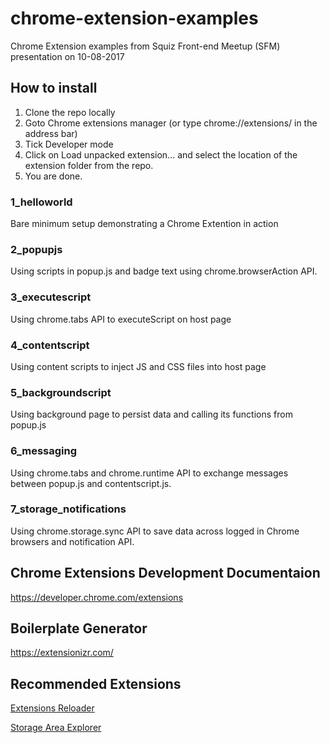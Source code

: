 # chrome-extension-examples
Chrome Extension examples from Squiz Front-end Meetup (SFM) presentation on 10-08-2017

## How to install
1. Clone the repo locally
2. Goto Chrome extensions manager (or type chrome://extensions/ in the address bar)
3. Tick Developer mode
4. Click on Load unpacked extension... and select the location of the extension folder from the repo.
5. You are done. 

### 1_helloworld
Bare minimum setup demonstrating a Chrome Extention in action

### 2_popupjs
Using scripts in popup.js and badge text using chrome.browserAction API.


### 3_executescript
Using chrome.tabs API to executeScript on host page

### 4_contentscript
Using content scripts to inject JS and CSS files into host page

### 5_backgroundscript
Using background page to persist data and calling its functions from popup.js

### 6_messaging
Using chrome.tabs and chrome.runtime API to exchange messages between popup.js and contentscript.js. 

### 7_storage_notifications
Using chrome.storage.sync API to save data across logged in Chrome browsers and notification API.

## Chrome Extensions Development Documentaion
https://developer.chrome.com/extensions

## Boilerplate Generator
https://extensionizr.com/

## Recommended Extensions
[Extensions Reloader](https://chrome.google.com/webstore/detail/extensions-reloader/fimgfedafeadlieiabdeeaodndnlbhid)

[Storage Area Explorer](https://chrome.google.com/webstore/detail/storage-area-explorer/ocfjjjjhkpapocigimmppepjgfdecjkb)